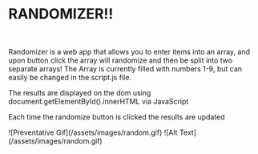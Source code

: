 <h1 class="text-center">RANDOMIZER!!</H1>
<br>
<p>Randomizer is a web app that allows you to enter items into an array, and upon button click the array will randomize and then be split into two separate arrays! The Array is currently filled with numbers 1-9, but can easily be changed in the script.js file.</p>
<p>The results are displayed on the dom using document.getElementById().innerHTML via JavaScript</p>
<p>Each time the randomize button is clicked the results are updated</p>
![Preventative Gif](/assets/images/random.gif)
![Alt Text](/assets/images/random.gif)

